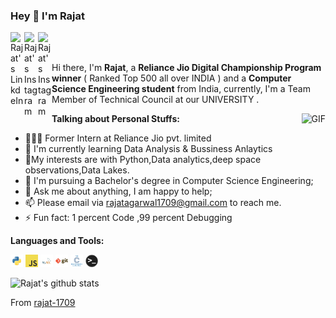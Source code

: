 
###  Hey 👋 I'm Rajat

<a href="https://www.linkedin.com/">
  <img align="left" alt="Rajat's LinkdeIn" width="22px" src="https://cdn.jsdelivr.net/npm/simple-icons@v3/icons/linkedin.svg" />
</a>
<a href="https://www.instagram.com/primer.astro/">
  <img align="left" alt="Rajat's Instagram" width="22px" src="https://cdn.jsdelivr.net/npm/simple-icons@v3/icons/instagram.svg" />
</a>
<a href="https://www.facebook.com/">
  <img align="left" alt="Rajat's Instagram" width="22px" src="https://cdn.jsdelivr.net/npm/simple-icons@v3/icons/facebook.svg" />
</a>

<br />
<br />


Hi there, I'm **Rajat**, a **Reliance Jio Digital Championship Program winner** ( Ranked Top 500 all over INDIA ) and a **Computer Science Engineering student**  from India, currently, I'm a  Team Member of Technical Council at our UNIVERSITY . 

  <img align="right" alt="GIF" src="https://i.pinimg.com/originals/e4/26/70/e426702edf874b181aced1e2fa5c6cde.gif" />

**Talking about Personal Stuffs:**

-  👨🏽‍💻 Former Intern at Reliance Jio pvt. limited
-  🌱 I'm currently learning  Data Analysis & Bussiness Anlaytics 
-  🤔My interests are with Python,Data analytics,deep space observations,Data Lakes.
-  💼 I'm pursuing a Bachelor's degree in Computer Science Engineering;
-  💬 Ask me about anything, I am happy to help;
-  📫 Please email via rajatagarwal1709@gmail.com to reach me.
-  ⚡ Fun fact: 1 percent Code ,99 percent Debugging


**Languages and Tools:**  


<code><img height="20" src="https://raw.githubusercontent.com/github/explore/80688e429a7d4ef2fca1e82350fe8e3517d3494d/topics/python/python.png"></code>
<code><img height="20" src="https://raw.githubusercontent.com/github/explore/80688e429a7d4ef2fca1e82350fe8e3517d3494d/topics/javascript/javascript.png"></code>
<code><img height="20" src="https://raw.githubusercontent.com/github/explore/80688e429a7d4ef2fca1e82350fe8e3517d3494d/topics/mysql/mysql.png"></code>
<code><img height="20" src="https://raw.githubusercontent.com/github/explore/80688e429a7d4ef2fca1e82350fe8e3517d3494d/topics/git/git.png"></code>
<code><img height="20" src="https://raw.githubusercontent.com/github/explore/80688e429a7d4ef2fca1e82350fe8e3517d3494d/topics/c/c.png"></code>
<code><img height="20" src="https://raw.githubusercontent.com/github/explore/80688e429a7d4ef2fca1e82350fe8e3517d3494d/topics/terminal/terminal.png"></code>

![Rajat's github stats](https://github-readme-stats.vercel.app/api?username=rajat-1709&show_icons=true&hide_border=true)

 From [rajat-1709](https://github.com/rajat-1709)

